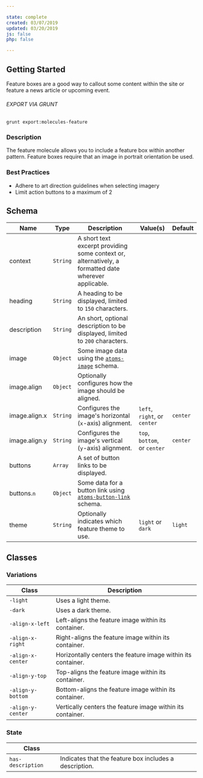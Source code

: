 ```yaml
---

state: complete
created: 03/07/2019
updated: 03/20/2019
js: false
php: false

---
```


## Getting Started

Feature boxes are a good way to callout some content within the site or feature a news article or upcoming event.

###### EXPORT VIA GRUNT

```
grunt export:molecules-feature
```


### Description

The feature molecule allows you to include a feature box within another pattern. Feature boxes require that an image in portrait orientation be used.


### Best Practices

- Adhere to art direction guidelines when selecting imagery
- Limit action buttons to a maximum of 2


## Schema

| Name        | Type      | Description                                                                                               | Value(s)  | Default   |
|-------------|-----------|-----------------------------------------------------------------------------------------------------------|-----------|-----------|
| context     | `String`  | A short text excerpt providing some context or, alternatively, a formatted date wherever applicable.      |           |           |
| heading     | `String`  | A heading to be displayed, limited to `150` characters.                                                   |           |           |
| description | `String`  | An short, optional description to be displayed, limited to `200` characters.                              |           |           |
| image         | `Object`  | Some image data using the [`atoms-image`][atoms-image] schema.                      |                               |           |
| image.align   | `Object`  | Optionally configures how the image should be aligned.                              |                               |           |
| image.align.x | `String`  | Configures the image's horizontal (`x`-axis) alignment.                             | `left`, `right`, or `center`  | `center`  |
| image.align.y | `String`  | Configures the image's vertical (`y`-axis) alignment.                               | `top`, `bottom`, or `center`  | `center`  |
| buttons     | `Array`   | A set of button links to be displayed.                                                                    |           |           |
| buttons.`n` | `Object`  | Some data for a button link using [`atoms-button-link`][atoms-button-link] schema.                        |           |           |
| theme       | `String`  | Optionally indicates which feature theme to use.                                                  | `light` or `dark` | `light  ` |


## Classes

### Variations

| Class               | Description                                                   |
|---------------------|---------------------------------------------------------------|
| `-light`            | Uses a light theme.                                           |
| `-dark`             | Uses a dark theme.                                            |
| `-align-x-left`     | Left-aligns the feature image within its container.           |
| `-align-x-right`    | Right-aligns the feature image within its container.          |
| `-align-x-center`   | Horizontally centers the feature image within its container.  |
| `-align-y-top`      | Top-aligns the feature image within its container.            |
| `-align-y-bottom`   | Bottom-aligns the feature image within its container.         |
| `-align-y-center`   | Vertically centers the feature image within its container.    |

### State

| Class             |                                                                 |
|-------------------|-----------------------------------------------------------------|
| `has-description` | Indicates that the feature box includes a description.          |


[atoms-image]: /patterns/20-atoms-media-image/20-atoms-media-image.html
[atoms-button-link]: /patterns/20-atoms-buttons-01-button-link/20-atoms-buttons-01-button-link.html

